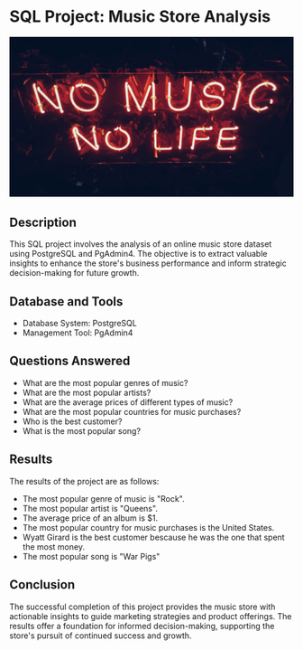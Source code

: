 # SQL Project: Music Store Analysis
![image](https://github.com/jimi121/SQL-PROJECTS/blob/main/Music%20Store%20Analysis/image.jpg)
## Description

This SQL project involves the analysis of an online music store dataset using PostgreSQL and PgAdmin4. The objective is to extract valuable insights to enhance the store's business performance and inform strategic decision-making for future growth.

## Database and Tools

* Database System: PostgreSQL
* Management Tool: PgAdmin4

## Questions Answered
* What are the most popular genres of music?
* What are the most popular artists?
* What are the average prices of different types of music?
* What are the most popular countries for music purchases?
* Who is the best customer?
* What is the most popular song?

## Results

The results of the project are as follows:

* The most popular genre of music is "Rock".
* The most popular artist is "Queens".
* The average price of an album is $1.
* The most popular country for music purchases is the United States.
* Wyatt Girard is the best customer bescause he was the one that spent the most money.
* The most popular song is "War Pigs"

## Conclusion

The successful completion of this project provides the music store with actionable insights to guide marketing strategies and product offerings. The results offer a foundation for informed decision-making, supporting the store's pursuit of continued success and growth.
